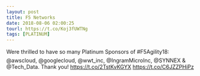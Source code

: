 ```yaml
---
layout: post
title: F5 Networks
date: 2018-08-06 02:00:25
tourl: https://t.co/Koj3fUWTNg
tags: [PLATINUM]
---
```

Were thrilled to have so many Platinum Sponsors of #F5Agility18: @awscloud, @googlecloud, @wwt_inc, @IngramMicroInc, @SYNNEX &amp; @Tech_Data. Thank you! https://t.co/2TstKvKGYX https://t.co/C6JZZPHiPz